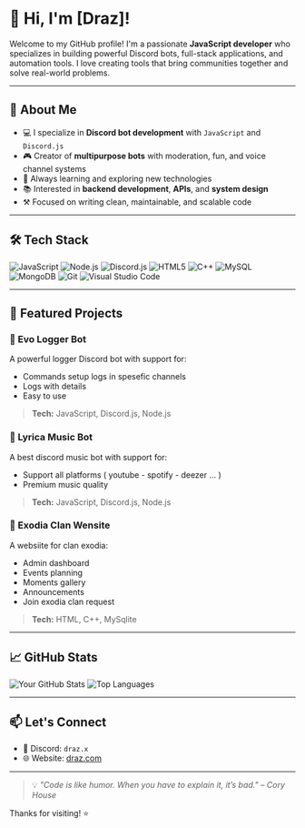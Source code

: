 # 👋 Hi, I'm [Draz]!

Welcome to my GitHub profile! I'm a passionate **JavaScript developer** who specializes in building powerful Discord bots, full-stack applications, and automation tools. I love creating tools that bring communities together and solve real-world problems.

---

## 🚀 About Me

- 💻 I specialize in **Discord bot development** with `JavaScript` and `Discord.js`
- 🎮 Creator of **multipurpose bots** with moderation, fun, and voice channel systems
- 🧠 Always learning and exploring new technologies
- 📚 Interested in **backend development**, **APIs**, and **system design**
- ⚒️ Focused on writing clean, maintainable, and scalable code

---

## 🛠️ Tech Stack

![JavaScript](https://img.shields.io/badge/-JavaScript-black?style=flat-square&logo=javascript)
![Node.js](https://img.shields.io/badge/-Node.js-black?style=flat-square&logo=node.js)
![Discord.js](https://img.shields.io/badge/-Discord.js-5865F2?style=flat-square&logo=discord)
![HTML5](https://img.shields.io/badge/-HTML5-E34F26?style=flat-square&logo=html5&logoColor=white)
![C++](https://img.shields.io/badge/-C++-00599C?style=flat-square&logo=c%2B%2B&logoColor=white)
![MySQL](https://img.shields.io/badge/-MySQL-4479A1?style=flat-square&logo=mysql&logoColor=white)
![MongoDB](https://img.shields.io/badge/-MongoDB-black?style=flat-square&logo=mongodb)
![Git](https://img.shields.io/badge/-Git-black?style=flat-square&logo=git)
![Visual Studio Code](https://img.shields.io/badge/-VS%20Code-007ACC?style=flat-square&logo=visual-studio-code)

---

## 📌 Featured Projects

### 🔹 Evo Logger Bot
A powerful logger Discord bot with support for:
- Commands setup logs in spesefic channels
- Logs with details
- Easy to use

> **Tech:** JavaScript, Discord.js, Node.js  

### 🔹 Lyrica Music Bot
A best discord music bot with support for:
- Support all platforms ( youtube - spotify - deezer ... )
- Premium music quality

> **Tech:** JavaScript, Discord.js, Node.js

### 🔹 Exodia Clan Wensite
A websiite for clan exodia:
- Admin dashboard
- Events planning
- Moments gallery
- Announcements
- Join exodia clan request

> **Tech:** HTML, C++, MySqlite
 
---

## 📈 GitHub Stats

![Your GitHub Stats](https://github-readme-stats.vercel.app/api?username=yourusername&show_icons=true&theme=radical)
![Top Languages](https://github-readme-stats.vercel.app/api/top-langs/?username=yourusername&layout=compact&theme=radical)

---

## 📫 Let's Connect

- 💬 Discord: `draz.x`
- 🌐 Website: [draz.com](https://draz.netlify.app/)

---

> 💡 *"Code is like humor. When you have to explain it, it’s bad." – Cory House*

Thanks for visiting! ⭐
